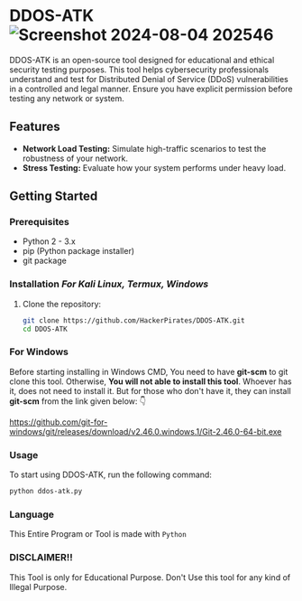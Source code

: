 # DDOS-ATK ![Screenshot 2024-08-04 202546](https://github.com/user-attachments/assets/55e3354f-a8c0-4d92-8aea-ec3270e14492)

DDOS-ATK is an open-source tool designed for educational and ethical security testing purposes. This tool helps cybersecurity professionals understand and test for Distributed Denial of Service (DDoS) vulnerabilities in a controlled and legal manner. Ensure you have explicit permission before testing any network or system.

## Features

- **Network Load Testing:** Simulate high-traffic scenarios to test the robustness of your network.
- **Stress Testing:** Evaluate how your system performs under heavy load.

## Getting Started

### Prerequisites

- Python 2 - 3.x
- pip (Python package installer)
- git package

### Installation  *For Kali Linux, Termux, Windows*
1. Clone the repository:
    ```sh
    git clone https://github.com/HackerPirates/DDOS-ATK.git
    cd DDOS-ATK
    ```
### For Windows
Before starting installing in Windows CMD, You need to have **git-scm** to git clone this tool. Otherwise, **You will not able to install this tool**.
Whoever has it, does not need to install it. But for those who don't have it,
they can install **git-scm** from the link given below: 👇

https://github.com/git-for-windows/git/releases/download/v2.46.0.windows.1/Git-2.46.0-64-bit.exe

### Usage

To start using DDOS-ATK, run the following command:

```sh
python ddos-atk.py
```

### Language

This Entire Program or Tool is made with ``Python``

### DISCLAIMER!!
This Tool is only for Educational Purpose. Don't Use this tool for any kind of Illegal Purpose.
